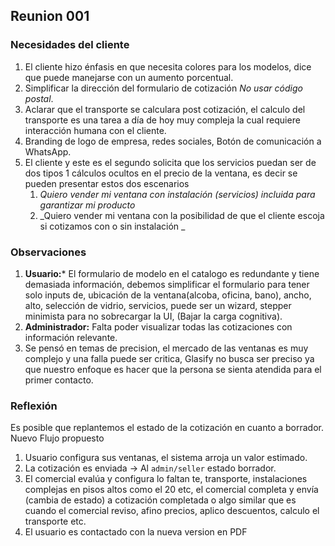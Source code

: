## Reunion 001

### Necesidades del cliente
1. El cliente hizo énfasis en que necesita colores para los modelos, dice que puede manejarse con un aumento porcentual.
2. Simplificar la dirección del formulario de cotización _No usar código postal_.
3. Aclarar que el transporte se calculara post cotización, el calculo del transporte es una tarea a día de hoy muy compleja la cual requiere interacción humana con el cliente. 
4. Branding de logo de empresa, redes sociales, Botón de comunicación a WhatsApp.
5. El cliente y este es el segundo solicita que los servicios puedan ser de dos tipos 1 cálculos ocultos en el precio de la ventana, es decir se pueden presentar estos dos escenarios
	1. _Quiero vender mi ventana con instalación (servicios) incluida para garantizar mi producto_
	2. _Quiero vender mi ventana con la posibilidad de que el cliente escoja si cotizamos con o sin instalación _

### Observaciones 
1. **Usuario:*** El formulario de modelo en el catalogo es redundante y tiene demasiada información, debemos simplificar el formulario para tener solo inputs de, ubicación de la ventana(alcoba, oficina, bano), ancho, alto, selección de vidrio, servicios, puede ser un wizard, stepper minimista para no sobrecargar la UI, (Bajar la carga cognitiva).
2. **Administrador:** Falta poder visualizar todas las cotizaciones con información relevante.
3. Se pensó en temas de precision, el mercado de las ventanas es muy complejo y una falla puede ser critica, Glasify no busca ser preciso ya que nuestro enfoque es hacer que la persona se sienta atendida para el primer contacto.

### Reflexión
Es posible que replantemos el estado de la cotización en cuanto a borrador.
Nuevo Flujo propuesto
1. Usuario configura sus ventanas, el sistema arroja un valor estimado.
2. La cotización es enviada -> Al `admin/seller`  estado borrador.
3. El comercial evalúa y configura lo faltan te, transporte, instalaciones complejas en pisos altos como el 20 etc, el comercial completa y envía (cambia de estado) a cotización completada o algo similar que es cuando el comercial reviso, afino precios, aplico descuentos, calculo el transporte etc. 
4. El usuario es contactado con la nueva version en PDF

